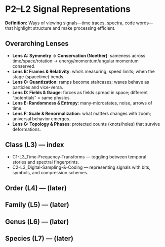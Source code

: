 # P2–L2 Signal Representations
**Definition:** Ways of viewing signals—time traces, spectra, code words—that highlight structure and make processing efficient.
## Overarching Lenses

- **Lens A: Symmetry -> Conservation (Noether)**: sameness across time/space/rotation → energy/momentum/angular momentum conserved.
- **Lens B: Frames & Relativity**: who’s measuring; speed limits; when the stage (spacetime) bends.
- **Lens C: Quantization**: ramps become staircases; waves behave as particles and vice-versa.
- **Lens D: Fields & Gauge**: forces as fields spread in space; different “potentials” = same physics.
- **Lens E: Randomness & Entropy**: many-microstates, noise, arrows of time.
- **Lens F: Scale & Renormalization**: what matters changes with zoom; universal behavior emerges.
- **Lens G: Topology & Phases**: protected counts (knots/holes) that survive deformations.

## Class (L3) — index
- C1-L3_Time-Frequency-Transforms — toggling between temporal stories and spectral fingerprints.
- C2-L3_Digital-Sampling-&-Coding — representing signals with bits, symbols, and compression schemes.
## Order (L4) — (later)
## Family (L5) — (later)
## Genus (L6) — (later)
## Species (L7) — (later)

